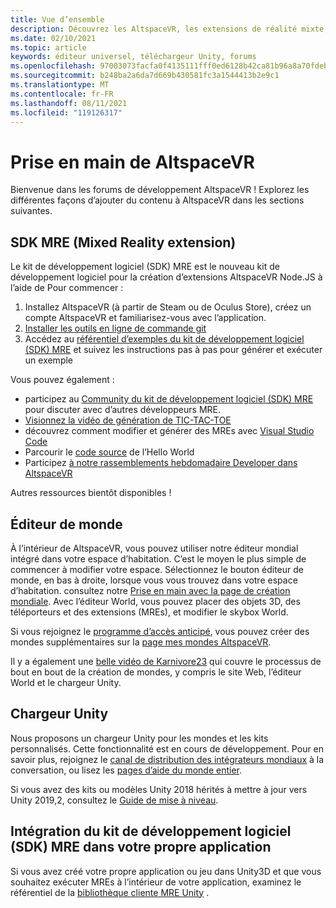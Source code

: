 ```yaml
---
title: Vue d’ensemble
description: Découvrez les AltspaceVR, les extensions de réalité mixte, l’éditeur mondial et comment obtenir de l’aide pendant le développement.
ms.date: 02/10/2021
ms.topic: article
keywords: éditeur universel, téléchargeur Unity, forums
ms.openlocfilehash: 97003073facfa0f4135111fff0ed6128b42ca81b96a8a70fdebef22d8988f548
ms.sourcegitcommit: b248ba2a6da7d669b430581fc3a1544413b2e9c1
ms.translationtype: MT
ms.contentlocale: fr-FR
ms.lasthandoff: 08/11/2021
ms.locfileid: "119126317"
---
```

# <a name="getting-started-with-altspacevr"></a>Prise en main de AltspaceVR

Bienvenue dans les forums de développement AltspaceVR ! Explorez les différentes façons d’ajouter du contenu à AltspaceVR dans les sections suivantes.

## <a name="mixed-reality-extension-mre-sdk"></a>SDK MRE (Mixed Reality extension)

Le kit de développement logiciel (SDK) MRE est le nouveau kit de développement logiciel pour la création d’extensions AltspaceVR Node.JS à l’aide de Pour commencer :

1. Installez AltspaceVR (à partir de Steam ou de Oculus Store), créez un compte AltspaceVR et familiarisez-vous avec l’application.
2. [Installer les outils en ligne de commande git](https://git-scm.com/book/en/v2/Getting-Started-Installing-Git)
3. Accédez au [référentiel d’exemples du kit de développement logiciel (SDK) MRE](https://github.com/Microsoft/mixed-reality-extension-sdk-samples) et suivez les instructions pas à pas pour générer et exécuter un exemple

Vous pouvez également :

* participez au [Community du kit de développement logiciel (SDK) MRE](https://discord.com/invite/xyBcQec) pour discuter avec d’autres développeurs MRE.
* [Visionnez la vidéo de génération de TIC-TAC-TOE](https://www.youtube.com/watch?v=DQHrdK9JSXI&ab_channel=AltspaceVR)
* découvrez comment modifier et générer des MREs avec [Visual Studio Code](https://github.com/Microsoft/mixed-reality-extension-sdk#using-visual-studio-code)
* Parcourir le [code source](https://github.com/Microsoft/mixed-reality-extension-sdk-samples/tree/master/samples/hello-world) de l’Hello World
* Participez [à notre rassemblements hebdomadaire Developer dans AltspaceVR](https://account.altvr.com/channels/sdk)

Autres ressources bientôt disponibles !

## <a name="world-editor"></a>Éditeur de monde

À l’intérieur de AltspaceVR, vous pouvez utiliser notre éditeur mondial intégré dans votre espace d’habitation. C’est le moyen le plus simple de commencer à modifier votre espace. Sélectionnez le bouton éditeur de monde, en bas à droite, lorsque vous vous trouvez dans votre espace d’habitation. consultez notre [Prise en main avec la page de création mondiale](../world-building/world-building-getting-started.md). Avec l’éditeur World, vous pouvez placer des objets 3D, des téléporteurs et des extensions (MREs), et modifier le skybox World.

Si vous rejoignez le [programme d’accès anticipé](../world-building/early-access.md), vous pouvez créer des mondes supplémentaires sur la [page mes mondes AltspaceVR](https://account.altvr.com/users/sign_in).

Il y a également une [belle vidéo de Karnivore23](https://www.youtube.com/watch?v=G8xgR3cDMjk&ab_channel=MarkGill) qui couvre le processus de bout en bout de la création de mondes, y compris le site Web, l’éditeur World et le chargeur Unity.

## <a name="unity-uploader"></a>Chargeur Unity

Nous proposons un chargeur Unity pour les mondes et les kits personnalisés. Cette fonctionnalité est en cours de développement. Pour en savoir plus, rejoignez le [canal de distribution des intégrateurs mondiaux](https://discord.com/invite/Kp59Frb) à la conversation, ou lisez les [pages d’aide du monde entier](../world-building/getting-help.md).

Si vous avez des kits ou modèles Unity 2018 hérités à mettre à jour vers Unity 2019,2, consultez le [Guide de mise à niveau](https://developer.altvr.com/upgrade-2019-2/).

## <a name="integrating-the-mre-sdk-into-your-own-app"></a>Intégration du kit de développement logiciel (SDK) MRE dans votre propre application

Si vous avez créé votre propre application ou jeu dans Unity3D et que vous souhaitez exécuter MREs à l’intérieur de votre application, examinez le référentiel de la [bibliothèque cliente MRE Unity](https://github.com/Microsoft/mixed-reality-extension-unity) .

